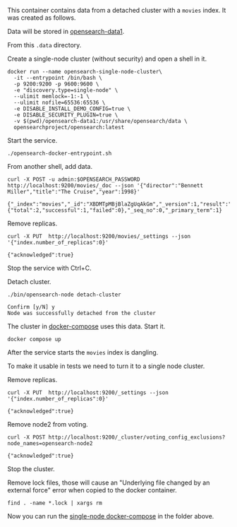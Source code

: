 This container contains data from a detached cluster with a `movies` index. It was created as follows.

Data will be stored in [opensearch-data1](./opensearch-data1).

From this `.data` directory.

Create a single-node cluster (without security) and open a shell in it.

```
docker run --name opensearch-single-node-cluster\
  -it --entrypoint /bin/bash \
  -p 9200:9200 -p 9600:9600 \
  -e "discovery.type=single-node" \
  --ulimit memlock=-1:-1 \
  --ulimit nofile=65536:65536 \
  -e DISABLE_INSTALL_DEMO_CONFIG=true \
  -e DISABLE_SECURITY_PLUGIN=true \
  -v $(pwd)/opensearch-data1:/usr/share/opensearch/data \
  opensearchproject/opensearch:latest
```

Start the service.

```
./opensearch-docker-entrypoint.sh
```

From another shell, add data.

```
curl -X POST -u admin:$OPENSEARCH_PASSWORD http://localhost:9200/movies/_doc --json '{"director":"Bennett Miller","title":"The Cruise","year":1998}'

{"_index":"movies","_id":"XBDMTpMBjBlaZgUqAkGm","_version":1,"result":"created","_shards":{"total":2,"successful":1,"failed":0},"_seq_no":0,"_primary_term":1}
```

Remove replicas.

```
curl -X PUT  http://localhost:9200/movies/_settings --json '{"index.number_of_replicas":0}'

{"acknowledged":true}
```

Stop the service with Ctrl+C.

Detach cluster.

```
./bin/opensearch-node detach-cluster

Confirm [y/N] y
Node was successfully detached from the cluster
```

The cluster in [docker-compose](docker-compose.yml) uses this data. Start it.

```
docker compose up
```

After the service starts the `movies` index is dangling.

To make it usable in tests we need to turn it to a single node cluster.

Remove replicas.

```
curl -X PUT  http://localhost:9200/_settings --json '{"index.number_of_replicas":0}'

{"acknowledged":true}
```

Remove node2 from voting.

```
curl -X POST http://localhost:9200/_cluster/voting_config_exclusions?node_names=opensearch-node2

{"acknowledged":true}
```

Stop the cluster.

Remove lock files, those will cause an "Underlying file changed by an external force" error when copied to the docker container.

```
find . -name *.lock | xargs rm 
```

Now you can run the [single-node docker-compose](../docker-compose.yml) in the folder above.
